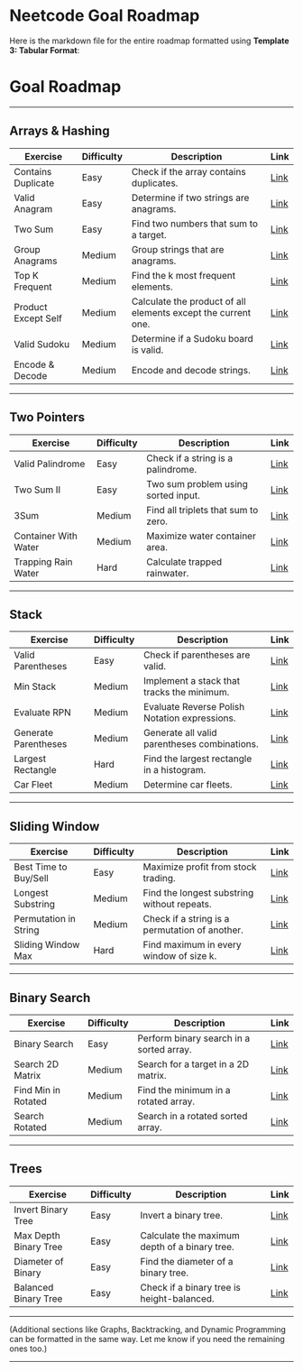 # Neetcode Goal Roadmap

Here is the markdown file for the entire roadmap formatted using **Template 3: Tabular Format**:

# Goal Roadmap

---

## Arrays & Hashing
| Exercise             | Difficulty | Description                                    | Link                                    |
|-----------------------|------------|------------------------------------------------|-----------------------------------------|
| Contains Duplicate   | Easy       | Check if the array contains duplicates.       | [Link](https://leetcode.com/problems/contains-duplicate/) |
| Valid Anagram        | Easy       | Determine if two strings are anagrams.        | [Link](https://leetcode.com/problems/valid-anagram/)       |
| Two Sum              | Easy       | Find two numbers that sum to a target.        | [Link](https://leetcode.com/problems/two-sum/)             |
| Group Anagrams       | Medium     | Group strings that are anagrams.              | [Link](https://leetcode.com/problems/group-anagrams/)      |
| Top K Frequent       | Medium     | Find the k most frequent elements.            | [Link](https://leetcode.com/problems/top-k-frequent-elements/) |
| Product Except Self  | Medium     | Calculate the product of all elements except the current one. | [Link](https://leetcode.com/problems/product-of-array-except-self/) |
| Valid Sudoku         | Medium     | Determine if a Sudoku board is valid.         | [Link](https://leetcode.com/problems/valid-sudoku/)        |
| Encode & Decode      | Medium     | Encode and decode strings.                    | [Link](https://leetcode.com/problems/encode-and-decode-strings/) |

---

## Two Pointers
| Exercise             | Difficulty | Description                                    | Link                                    |
|-----------------------|------------|------------------------------------------------|-----------------------------------------|
| Valid Palindrome     | Easy       | Check if a string is a palindrome.            | [Link](https://leetcode.com/problems/valid-palindrome/)    |
| Two Sum II           | Easy       | Two sum problem using sorted input.           | [Link](https://leetcode.com/problems/two-sum-ii-input-array-is-sorted/) |
| 3Sum                 | Medium     | Find all triplets that sum to zero.           | [Link](https://leetcode.com/problems/3sum/)               |
| Container With Water | Medium     | Maximize water container area.                | [Link](https://leetcode.com/problems/container-with-most-water/) |
| Trapping Rain Water  | Hard       | Calculate trapped rainwater.                  | [Link](https://leetcode.com/problems/trapping-rain-water/) |

---

## Stack
| Exercise             | Difficulty | Description                                    | Link                                    |
|-----------------------|------------|------------------------------------------------|-----------------------------------------|
| Valid Parentheses    | Easy       | Check if parentheses are valid.               | [Link](https://leetcode.com/problems/valid-parentheses/) |
| Min Stack            | Medium     | Implement a stack that tracks the minimum.    | [Link](https://leetcode.com/problems/min-stack/)          |
| Evaluate RPN         | Medium     | Evaluate Reverse Polish Notation expressions. | [Link](https://leetcode.com/problems/evaluate-reverse-polish-notation/) |
| Generate Parentheses | Medium     | Generate all valid parentheses combinations.  | [Link](https://leetcode.com/problems/generate-parentheses/) |
| Largest Rectangle    | Hard       | Find the largest rectangle in a histogram.    | [Link](https://leetcode.com/problems/largest-rectangle-in-histogram/) |
| Car Fleet            | Medium     | Determine car fleets.                         | [Link](https://leetcode.com/problems/car-fleet/)          |

---

## Sliding Window
| Exercise             | Difficulty | Description                                    | Link                                    |
|-----------------------|------------|------------------------------------------------|-----------------------------------------|
| Best Time to Buy/Sell| Easy       | Maximize profit from stock trading.           | [Link](https://leetcode.com/problems/best-time-to-buy-and-sell-stock/) |
| Longest Substring    | Medium     | Find the longest substring without repeats.   | [Link](https://leetcode.com/problems/longest-substring-without-repeating-characters/) |
| Permutation in String| Medium     | Check if a string is a permutation of another.| [Link](https://leetcode.com/problems/permutation-in-string/) |
| Sliding Window Max   | Hard       | Find maximum in every window of size k.       | [Link](https://leetcode.com/problems/sliding-window-maximum/) |

---

## Binary Search
| Exercise             | Difficulty | Description                                    | Link                                    |
|-----------------------|------------|------------------------------------------------|-----------------------------------------|
| Binary Search        | Easy       | Perform binary search in a sorted array.      | [Link](https://leetcode.com/problems/binary-search/) |
| Search 2D Matrix     | Medium     | Search for a target in a 2D matrix.           | [Link](https://leetcode.com/problems/search-a-2d-matrix/) |
| Find Min in Rotated  | Medium     | Find the minimum in a rotated array.          | [Link](https://leetcode.com/problems/find-minimum-in-rotated-sorted-array/) |
| Search Rotated       | Medium     | Search in a rotated sorted array.             | [Link](https://leetcode.com/problems/search-in-rotated-sorted-array/) |

---

## Trees
| Exercise             | Difficulty | Description                                    | Link                                    |
|-----------------------|------------|------------------------------------------------|-----------------------------------------|
| Invert Binary Tree   | Easy       | Invert a binary tree.                         | [Link](https://leetcode.com/problems/invert-binary-tree/) |
| Max Depth Binary Tree| Easy       | Calculate the maximum depth of a binary tree. | [Link](https://leetcode.com/problems/maximum-depth-of-binary-tree/) |
| Diameter of Binary   | Easy       | Find the diameter of a binary tree.           | [Link](https://leetcode.com/problems/diameter-of-binary-tree/) |
| Balanced Binary Tree | Easy       | Check if a binary tree is height-balanced.    | [Link](https://leetcode.com/problems/balanced-binary-tree/) |

---

(Additional sections like Graphs, Backtracking, and Dynamic Programming can be formatted in the same way. Let me know if you need the remaining ones too.)

---

